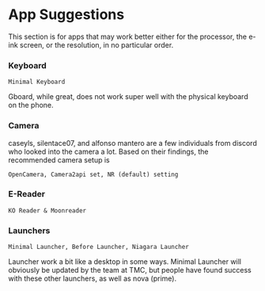 # App Suggestions

This section is for apps that may work better either for the processor, the e-ink screen, or the resolution, in no particular order.

### Keyboard
    Minimal Keyboard

Gboard, while great, does not work super well with the physical keyboard on the phone.

### Camera
caseyls, silentace07, and alfonso mantero are a few individuals from discord who looked into the camera a lot. Based on their findings, the recommended camera setup is
    
    OpenCamera, Camera2api set, NR (default) setting 

### E-Reader
    KO Reader & Moonreader

### Launchers
    Minimal Launcher, Before Launcher, Niagara Launcher

Launcher work a bit like a desktop in some ways. Minimal Launcher will obviously be updated by the team at TMC, but people have found success with these other launchers, as well as nova (prime).